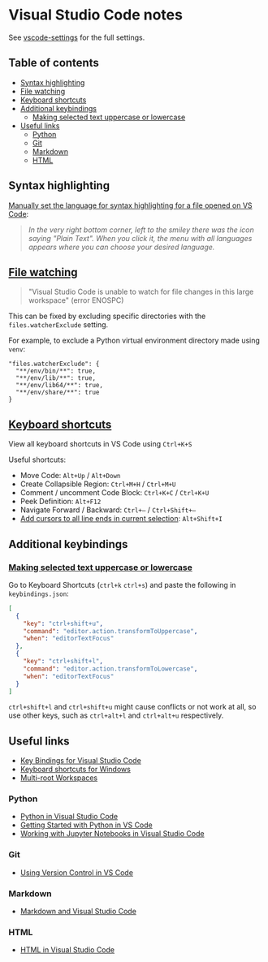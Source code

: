 # Visual Studio Code notes <!-- omit in toc -->

See [vscode-settings](vscode-settings/) for the full settings.

## Table of contents <!-- omit in toc -->

- [Syntax highlighting](#syntax-highlighting)
- [File watching](#file-watching)
- [Keyboard shortcuts](#keyboard-shortcuts)
- [Additional keybindings](#additional-keybindings)
  - [Making selected text uppercase or lowercase](#making-selected-text-uppercase-or-lowercase)
- [Useful links](#useful-links)
  - [Python](#python)
  - [Git](#git)
  - [Markdown](#markdown)
  - [HTML](#html)

## Syntax highlighting

[Manually set the language for syntax highlighting for a file opened on VS Code](https://stackoverflow.com/a/30776845/4573584):

> *In the very right bottom corner, left to the smiley there was the icon saying "Plain Text". When you click it, the menu with all languages appears where you can choose your desired language.*

## [File watching](https://code.visualstudio.com/docs/setup/linux#_visual-studio-code-is-unable-to-watch-for-file-changes-in-this-large-workspace-error-enospc)

> "Visual Studio Code is unable to watch for file changes in this large workspace" (error ENOSPC)

This can be fixed by excluding specific directories with the `files.watcherExclude` setting.

For example, to exclude a Python virtual environment directory made using `venv`:

```jsonc
"files.watcherExclude": {
  "**/env/bin/**": true,
  "**/env/lib/**": true,
  "**/env/lib64/**": true,
  "**/env/share/**": true
}
```

## [Keyboard shortcuts](https://vslive.com/Blogs/News-and-Tips/2015/04/5-VS-Keyboard-Shortcuts.aspx)

View all keyboard shortcuts in VS Code using `Ctrl+K+S`

Useful shortcuts:

- Move Code: `Alt+Up` / `Alt+Down`
- Create Collapsible Region: `Ctrl+M+H` / `Ctrl+M+U`
- Comment / uncomment Code Block: `Ctrl+K+C` / `Ctrl+K+U`
- Peek Definition: `Alt+F12`
- Navigate Forward / Backward: `Ctrl+–` / `Ctrl+Shift+–`
- [Add cursors to all line ends in current selection](https://stackoverflow.com/a/46244456/4573584): `Alt+Shift+I`

## Additional keybindings

### [Making selected text uppercase or lowercase](https://stackoverflow.com/a/41688564/4573584)

Go to Keyboard Shortcuts (`ctrl+k` `ctrl+s`) and paste the following in `keybindings.json`:

```json
[
  {
    "key": "ctrl+shift+u",
    "command": "editor.action.transformToUppercase",
    "when": "editorTextFocus"
  },
  {
    "key": "ctrl+shift+l",
    "command": "editor.action.transformToLowercase",
    "when": "editorTextFocus"
  }
]
```

`ctrl+shift+l` and `ctrl+shift+u` might cause conflicts or not work at all, so use other keys, such as `ctrl+alt+l` and `ctrl+alt+u` respectively.

## Useful links

- [Key Bindings for Visual Studio Code](https://code.visualstudio.com/docs/getstarted/keybindings)
- [Keyboard shortcuts for Windows](https://code.visualstudio.com/shortcuts/keyboard-shortcuts-windows.pdf)
- [Multi-root Workspaces](https://code.visualstudio.com/docs/editor/multi-root-workspaces)

### Python

- [Python in Visual Studio Code](https://code.visualstudio.com/docs/languages/python#_install-python-and-the-python-extension)
- [Getting Started with Python in VS Code](https://code.visualstudio.com/docs/python/python-tutorial)
- [Working with Jupyter Notebooks in Visual Studio Code](https://code.visualstudio.com/docs/datascience/jupyter-notebooks)

### Git

- [Using Version Control in VS Code](https://code.visualstudio.com/Docs/editor/versioncontrol)

### Markdown

- [Markdown and Visual Studio Code](https://code.visualstudio.com/docs/languages/markdown)

### HTML

- [HTML in Visual Studio Code](https://code.visualstudio.com/docs/languages/html)
